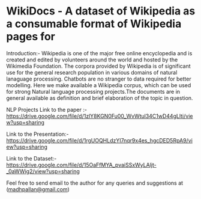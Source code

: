# WikiDocs - A dataset of Wikipedia as a consumable format of Wikipedia pages for

Introduction:- Wikipedia is one of the major free online encyclopedia and is created and edited by volunteers around the world and hosted by the Wikimedia Foundation. The corpora provided by Wikipedia is of significant use for the general research
population in various domains of natural lanaguage processing. Chatbots are no stranger to data required for better modelling. Here we make available a Wikipedia corpus, which can be used for strong Natural language processing projects.The documents are in general available as definition and brief elaboration of the topic in question.

NLP Projects
Link to the paper :- https://drive.google.com/file/d/1zlY8KGN0Fu00_WvWtul34C1wD44gLlti/view?usp=sharing

Link to the Presentation:- https://drive.google.com/file/d/1rgUOQHLdzYI7nqr9x4es_hgcDED5RpA9/view?usp=sharing

Link to the Dataset:- https://drive.google.com/file/d/15OaFfMYA_pvaiSSxWyLAljt-_0aWWig2/view?usp=sharing

Feel free to send email to the author for any queries and suggestions at (madhpallan@gmail.com)

